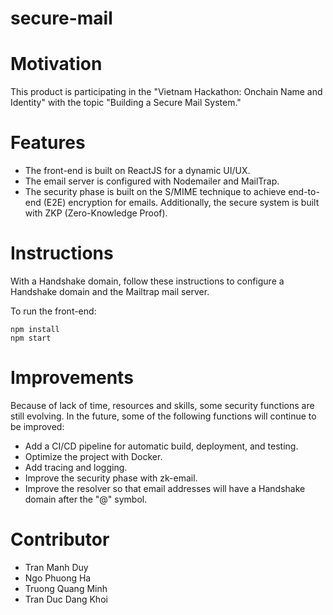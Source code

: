 # secure-mail

# **Motivation**

This product is participating in the "Vietnam Hackathon: Onchain Name and Identity" with the topic "Building a Secure Mail System."

# **Features**

- The front-end is built on ReactJS for a dynamic UI/UX.
- The email server is configured with Nodemailer and MailTrap.
- The security phase is built on the S/MIME technique to achieve end-to-end (E2E) encryption for emails. Additionally, the secure system is built with ZKP (Zero-Knowledge Proof).

# **Instructions**

With a Handshake domain, follow these instructions to configure a Handshake domain and the Mailtrap mail server.

To run the front-end:

```
npm install
npm start
```

# **Improvements**

Because of lack of time, resources and skills, some security functions are still evolving. In the future, some of the following functions will continue to be improved:

- Add a CI/CD pipeline for automatic build, deployment, and testing.
- Optimize the project with Docker.
- Add tracing and logging.
- Improve the security phase with zk-email.
- Improve the resolver so that email addresses will have a Handshake domain after the "@" symbol.

# **Contributor**
- Tran Manh Duy
- Ngo Phuong Ha
- Truong Quang Minh
- Tran Duc Dang Khoi